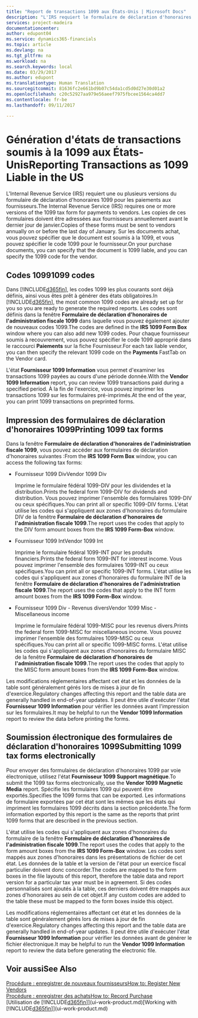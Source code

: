 ```yaml
---
title: "Report de transactions 1099 aux États-Unis | Microsoft Docs"
description: "L'IRS requiert le formulaire de déclaration d'honoraires 1099 pour les paiements aux fournisseurs et vous pouvez spécifier un document achat est soumis à la 1099 et indiquer le code 1099 du fournisseur."
services: project-madeira
documentationcenter: 
author: edupont04
ms.service: dynamics365-financials
ms.topic: article
ms.devlang: na
ms.tgt_pltfrm: na
ms.workload: na
ms.search.keywords: local
ms.date: 03/29/2017
ms.author: edupont
ms.translationtype: Human Translation
ms.sourcegitcommit: 81636fc2e661bd9b07c54da1cd5d0d27e30d01a2
ms.openlocfilehash: c20c52927aa979e56aeef7975fbcee1564ca4dd7
ms.contentlocale: fr-be
ms.lasthandoff: 09/11/2017

---
```

# <a name="reporting-transactions-as-1099-liable-in-the-us"></a><span data-ttu-id="66da4-103">Génération d'états de transactions soumis à la 1099 aux États-Unis</span><span class="sxs-lookup"><span data-stu-id="66da4-103">Reporting Transactions as 1099 Liable in the US</span></span>

<span data-ttu-id="66da4-104">L'Internal Revenue Service (IRS) requiert une ou plusieurs versions du formulaire de déclaration d'honoraires 1099 pour les paiements aux fournisseurs.</span><span class="sxs-lookup"><span data-stu-id="66da4-104">The Internal Revenue Service (IRS) requires one or more versions of the 1099 tax form for payments to vendors.</span></span> <span data-ttu-id="66da4-105">Les copies de ces formulaires doivent être adressées aux fournisseurs annuellement avant le dernier jour de janvier.</span><span class="sxs-lookup"><span data-stu-id="66da4-105">Copies of these forms must be sent to vendors annually on or before the last day of January.</span></span> <span data-ttu-id="66da4-106">Sur les documents achat, vous pouvez spécifier que le document est soumis à la 1099, et vous pouvez spécifier le code 1099 pour le fournisseur.</span><span class="sxs-lookup"><span data-stu-id="66da4-106">On your purchase documents, you can specify that the document is 1099 liable, and you can specify the 1099 code for the vendor.</span></span>  

## <a name="1099-codes"></a><span data-ttu-id="66da4-107">Codes 1099</span><span class="sxs-lookup"><span data-stu-id="66da4-107">1099 codes</span></span>
<span data-ttu-id="66da4-108">Dans [!INCLUDE[d365fin](includes/d365fin_md.md)], les codes 1099 les plus courants sont déjà définis, ainsi vous êtes prêt à générer des états obligatoires.</span><span class="sxs-lookup"><span data-stu-id="66da4-108">In [!INCLUDE[d365fin](includes/d365fin_md.md)], the most common 1099 codes are already set up for you so you are ready to generate the required reports.</span></span> <span data-ttu-id="66da4-109">Les codes sont définis dans la fenêtre **Formulaire de déclaration d'honoraires de l'administration fiscale 1099** dans laquelle vous pouvez également ajouter de nouveaux codes 1099.</span><span class="sxs-lookup"><span data-stu-id="66da4-109">The codes are defined in the **IRS 1099 Form Box** window where you can also add new 1099 codes.</span></span> <span data-ttu-id="66da4-110">Pour chaque fournisseur soumis à recouvrement, vous pouvez spécifier le code 1099 approprié dans le raccourci **Paiements** sur la fiche Fournisseur.</span><span class="sxs-lookup"><span data-stu-id="66da4-110">For each tax liable vendor, you can then specify the relevant 1099 code on the **Payments** FastTab on the Vendor card.</span></span>  

<span data-ttu-id="66da4-111">L'état **Fournisseur 1099 Information** vous permet d'examiner les transactions 1099 payées au cours d'une période donnée.</span><span class="sxs-lookup"><span data-stu-id="66da4-111">With the **Vendor 1099 Information** report, you can review 1099 transactions paid during a specified period.</span></span> <span data-ttu-id="66da4-112">À la fin de l'exercice, vous pouvez imprimer les transactions 1099 sur les formulaires pré-imprimés.</span><span class="sxs-lookup"><span data-stu-id="66da4-112">At the end of the year, you can print 1099 transactions on preprinted forms.</span></span>  

## <a name="printing-1099-tax-forms"></a><span data-ttu-id="66da4-113">Impression des formulaires de déclaration d'honoraires 1099</span><span class="sxs-lookup"><span data-stu-id="66da4-113">Printing 1099 tax forms</span></span>
<span data-ttu-id="66da4-114">Dans la fenêtre **Formulaire de déclaration d'honoraires de l'administration fiscale 1099**, vous pouvez accéder aux formulaires de déclaration d'honoraires suivantes :</span><span class="sxs-lookup"><span data-stu-id="66da4-114">From the **IRS 1099 Form Box** window, you can access the following tax forms:</span></span>  

* <span data-ttu-id="66da4-115">Fournisseur 1099 Div</span><span class="sxs-lookup"><span data-stu-id="66da4-115">Vendor 1099 Div</span></span>  

  <span data-ttu-id="66da4-116">Imprime le formulaire fédéral 1099-DIV pour les dividendes et la distribution.</span><span class="sxs-lookup"><span data-stu-id="66da4-116">Prints the federal form 1099-DIV for dividends and distribution.</span></span> <span data-ttu-id="66da4-117">Vous pouvez imprimer l'ensemble des formulaires 1099-DIV ou ceux spécifiques.</span><span class="sxs-lookup"><span data-stu-id="66da4-117">You can print all or specific 1099-DIV forms.</span></span> <span data-ttu-id="66da4-118">L'état utilise les codes qui s'appliquent aux zones d'honoraires du formulaire DIV de la fenêtre **Formulaire de déclaration d'honoraires de l'administration fiscale 1099**.</span><span class="sxs-lookup"><span data-stu-id="66da4-118">The report uses the codes that apply to the DIV form amount boxes from the **IRS 1099 Form-Box** window.</span></span>  
* <span data-ttu-id="66da4-119">Fournisseur 1099 Int</span><span class="sxs-lookup"><span data-stu-id="66da4-119">Vendor 1099 Int</span></span>  

  <span data-ttu-id="66da4-120">Imprime le formulaire fédéral 1099-INT pour les produits financiers.</span><span class="sxs-lookup"><span data-stu-id="66da4-120">Prints the federal form 1099-INT for interest income.</span></span> <span data-ttu-id="66da4-121">Vous pouvez imprimer l'ensemble des formulaires 1099-INT ou ceux spécifiques.</span><span class="sxs-lookup"><span data-stu-id="66da4-121">You can print all or specific 1099-INT forms.</span></span> <span data-ttu-id="66da4-122">L'état utilise les codes qui s'appliquent aux zones d'honoraires du formulaire INT de la fenêtre **Formulaire de déclaration d'honoraires de l'administration fiscale 1099**.</span><span class="sxs-lookup"><span data-stu-id="66da4-122">The report uses the codes that apply to the INT form amount boxes from the **IRS 1099 Form-Box** window.</span></span>  
* <span data-ttu-id="66da4-123">Fournisseur 1099 Div - Revenus divers</span><span class="sxs-lookup"><span data-stu-id="66da4-123">Vendor 1099 Misc - Miscellaneous income</span></span>  

  <span data-ttu-id="66da4-124">Imprime le formulaire fédéral 1099-MISC pour les revenus divers.</span><span class="sxs-lookup"><span data-stu-id="66da4-124">Prints the federal form 1099-MISC for miscellaneous income.</span></span> <span data-ttu-id="66da4-125">Vous pouvez imprimer l'ensemble des formulaires 1099-MISC ou ceux spécifiques.</span><span class="sxs-lookup"><span data-stu-id="66da4-125">You can print all or specific 1099-MISC forms.</span></span> <span data-ttu-id="66da4-126">L'état utilise les codes qui s'appliquent aux zones d'honoraires du formulaire MISC de la fenêtre **Formulaire de déclaration d'honoraires de l'administration fiscale 1099**.</span><span class="sxs-lookup"><span data-stu-id="66da4-126">The report uses the codes that apply to the MISC form amount boxes from the **IRS 1099 Form-Box** window.</span></span>  

<span data-ttu-id="66da4-127">Les modifications réglementaires affectant cet état et les données de la table sont généralement gérés lors de mises à jour de fin d'exercice.</span><span class="sxs-lookup"><span data-stu-id="66da4-127">Regulatory changes affecting this report and the table data are generally handled in end-of-year updates.</span></span>
<span data-ttu-id="66da4-128">Il peut être utile d'exécuter l'état **Fournisseur 1099 Information** pour vérifier les données avant l'impression sur les formulaires.</span><span class="sxs-lookup"><span data-stu-id="66da4-128">It may be helpful to run the **Vendor 1099 Information** report to review the data before printing the forms.</span></span>

## <a name="submitting-1099-tax-forms-electronically"></a><span data-ttu-id="66da4-129">Soumission électronique des formulaires de déclaration d'honoraires 1099</span><span class="sxs-lookup"><span data-stu-id="66da4-129">Submitting 1099 tax forms electronically</span></span>
<span data-ttu-id="66da4-130">Pour envoyer des formulaires de déclaration d'honoraires 1099 par voie électronique, utilisez l'état **Fournisseur 1099 Support magnétique**.</span><span class="sxs-lookup"><span data-stu-id="66da4-130">To submit the 1099 tax forms electronically, use the **Vendor 1099 Magnetic Media** report.</span></span> <span data-ttu-id="66da4-131">Spécifie les formulaires 1099 qui peuvent être exportés.</span><span class="sxs-lookup"><span data-stu-id="66da4-131">Specifies the 1099 forms that can be exported.</span></span> <span data-ttu-id="66da4-132">Les informations de formulaire exportées par cet état sont les mêmes que les états qui impriment les formulaires 1099 décrits dans la section précédente.</span><span class="sxs-lookup"><span data-stu-id="66da4-132">The form information exported by this report is the same as the reports that print 1099 forms that are described in the previous section.</span></span>  

<span data-ttu-id="66da4-133">L'état utilise les codes qui s'appliquent aux zones d'honoraires du formulaire de la fenêtre **Formulaire de déclaration d'honoraires de l'administration fiscale 1099**.</span><span class="sxs-lookup"><span data-stu-id="66da4-133">The report uses the codes that apply to the form amount boxes from the **IRS 1099 Form-Box** window.</span></span> <span data-ttu-id="66da4-134">Les codes sont mappés aux zones d'honoraires dans les présentations de fichier de cet état. Les données de la table et la version de l'état pour un exercice fiscal particulier doivent donc concorder.</span><span class="sxs-lookup"><span data-stu-id="66da4-134">The codes are mapped to the form boxes in the file layouts of this report, therefore the table data and report version for a particular tax year must be in agreement.</span></span> <span data-ttu-id="66da4-135">Si des codes personnalisés sont ajoutés à la table, ces derniers doivent être mappés aux zones d'honoraires au sein de cet objet.</span><span class="sxs-lookup"><span data-stu-id="66da4-135">If any custom codes are added to the table these must be mapped to the form boxes inside this object.</span></span>  

<span data-ttu-id="66da4-136">Les modifications réglementaires affectant cet état et les données de la table sont généralement gérés lors de mises à jour de fin d'exercice.</span><span class="sxs-lookup"><span data-stu-id="66da4-136">Regulatory changes affecting this report and the table data are generally handled in end-of-year updates.</span></span>
<span data-ttu-id="66da4-137">Il peut être utile d'exécuter l'état **Fournisseur 1099 Information** pour vérifier les données avant de générer le fichier électronique.</span><span class="sxs-lookup"><span data-stu-id="66da4-137">It may be helpful to run the **Vendor 1099 Information** report to review the data before generating the electronic file.</span></span>  

## <a name="see-also"></a><span data-ttu-id="66da4-138">Voir aussi</span><span class="sxs-lookup"><span data-stu-id="66da4-138">See Also</span></span>
[<span data-ttu-id="66da4-139">Procédure : enregistrer de nouveaux fournisseurs</span><span class="sxs-lookup"><span data-stu-id="66da4-139">How to: Register New Vendors</span></span>](purchasing-how-register-new-vendors.md)  
[<span data-ttu-id="66da4-140">Procédure : enregistrer des achats</span><span class="sxs-lookup"><span data-stu-id="66da4-140">How to: Record Purchase</span></span>](purchasing-how-record-purchases.md)  
<span data-ttu-id="66da4-141">[Utilisation de [!INCLUDE[d365fin](includes/d365fin_md.md)]](ui-work-product.md)</span><span class="sxs-lookup"><span data-stu-id="66da4-141">[Working with [!INCLUDE[d365fin](includes/d365fin_md.md)]](ui-work-product.md)</span></span>  

